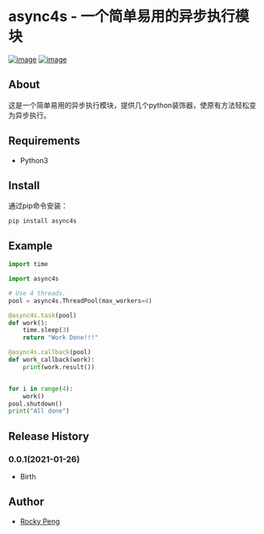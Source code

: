 # async4s - 一个简单易用的异步执行模块

[![image](https://img.shields.io/pypi/v/async4s.svg)](https://pypi.org/project/async4s/)
[![image](https://img.shields.io/pypi/l/async4s.svg)](https://pypi.org/project/async4s/)

## About
这是一个简单易用的异步执行模块，提供几个python装饰器，使原有方法轻松变为异步执行。  

## Requirements
- Python3

## Install
通过pip命令安装：
```shell
pip install async4s
```

## Example
```python
import time

import async4s

# Use 4 threads.
pool = async4s.ThreadPool(max_workers=4)

@async4s.task(pool)
def work():
    time.sleep(3)
    return "Work Done!!!"

@async4s.callback(pool)
def work_callback(work):
    print(work.result())


for i in range(4):
    work()
pool.shutdown()
print("All done")
```

## Release History
### 0.0.1(2021-01-26)
- Birth

## Author
- <a href="mailto:pmq2008@gmail.com">Rocky Peng</a>
